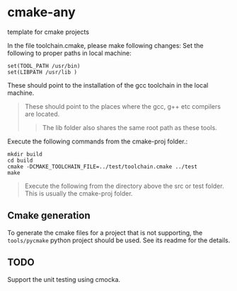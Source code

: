 # cmake-any
template for cmake projects

In the file toolchain.cmake, please make following changes:
Set the following to proper paths in local machine:

```text
set(TOOL_PATH /usr/bin)
set(LIBPATH /usr/lib )
```
These should point to the installation of the gcc toolchain in the local machine.

>These should point to the places where the gcc, g++ etc compilers are located.
>>The lib folder also shares the same root path as these tools.



Execute the following commands from the cmake-proj folder.:

```commandline
mkdir build
cd build
cmake -DCMAKE_TOOLCHAIN_FILE=../test/toolchain.cmake ../test
make

```

> Execute the following from the directory above the src or test folder.
> This is usually the cmake-proj folder.


## Cmake generation
To generate the cmake files for a project that is not supporting, the
`tools/pycmake` python project should be used. See its readme for the details.

## TODO
Support the unit testing using cmocka.